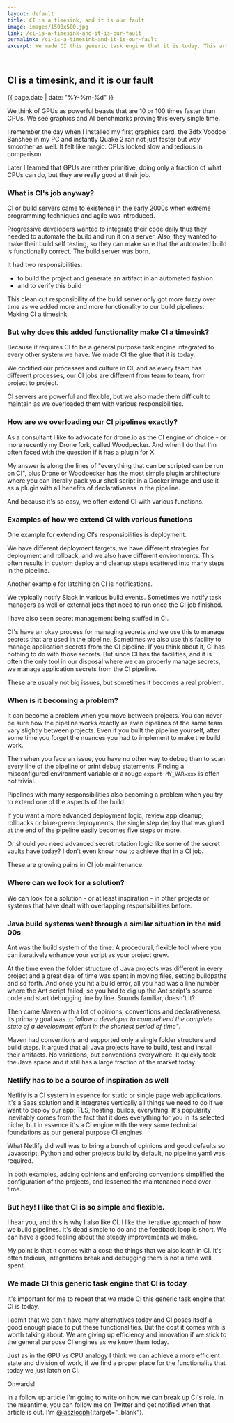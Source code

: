 ```yaml
---
layout: default
title: CI is a timesink, and it is our fault
image: images/1500x500.jpg
link: /ci-is-a-timesink-and-it-is-our-fault
permalink: /ci-is-a-timesink-and-it-is-our-fault
excerpt: We made CI this generic task engine that it is today. This article highlights why CI is often tedious to maintain and looks for inspiration to solve the problem.

---
```


## CI is a timesink, and it is our fault

{{ page.date | date: "%Y-%m-%d" }}

We think of GPUs as powerful beasts that are 10 or 100 times faster than CPUs. We see graphics and AI benchmarks proving this every single time.

I remember the day when I installed my first graphics card, the 3dfx Voodoo Banshee in my PC and instantly Quake 2 ran not just faster but way smoother as well. It felt like magic. CPUs looked slow and tedious in comparison.

Later I learned that GPUs are rather primitive, doing only a fraction of what CPUs can do, but they are really good at their job.

### What is CI's job anyway?

CI or build servers came to existence in the early 2000s when extreme programming techniques and agile was introduced.

Progressive developers wanted to integrate their code daily thus they needed to automate the build and run it on a server. Also, they wanted to make their build self testing, so they can make sure that the automated build is functionally correct. The build server was born.

It had two responsibilities: 
 - to build the project and generate an artifact in an automated fashion
 - and to verify this build

This clean cut responsibility of the build server only got more fuzzy over time as we added more and more functionality to our build pipelines. Making CI a timesink.

### But why does this added functionality make CI a timesink?

Because it requires CI to be a general purpose task engine integrated to every other system we have. We made CI the glue that it is today.

We codified our processes and culture in CI, and as every team has different processes, our CI jobs are different from team to team, from project to project. 

CI servers are powerful and flexible, but we also made them difficult to maintain as we overloaded them with various responsibilities.

### How are we overloading our CI pipelines exactly?

As a consultant I like to advocate for drone.io as the CI engine of choice - or more recently my Drone fork, called Woodpecker. And when I do that I'm often faced with the question if it has a plugin for X.

My answer is along the lines of "everything that can be scripted can be run on CI", plus Drone or Woodpecker has the most simple plugin architecture where you can literally pack your shell script in a Docker image and use it as a plugin with all benefits of declarativness in the pipeline.

And because it's so easy, we often extend CI with various functions.

### Examples of how we extend CI with various functions

One example for extending CI's responsibilities is deployment.

We have different deployment targets, we have different strategies for deployment and rollback, and we also have different environments. This often results in custom deploy and cleanup steps scattered into many steps in the pipeline.


Another example for latching on CI is notifications.

We typically notify Slack in various build events. Sometimes we notify task managers as well or external jobs that need to run once the CI job finished.

I have also seen secret management being stuffed in CI.

CI's have an okay process for managing secrets and we use this to manage secrets that are used in the pipeline. Sometimes we also use this facility to manage application secrets from the CI pipeline. If you think about it, CI has nothing to do with those secrets. But since CI has the facilities, and it  is often the only tool in our disposal where we can properly manage secrets, we manage application secrets from the CI pipeline.

These are usually not big issues, but sometimes it becomes a real problem.

### When is it becoming a problem?

It can become a problem when you move between projects. You can never be sure how the pipeline works exactly as even pipelines of the same team vary slightly between projects. Even if you built the pipeline yourself, after some time you forget the nuances you had to implement to make the build work.

Then when you face an issue, you have no other way to debug than to scan every line of the pipeline or print debug statements. Finding a misconfigured environment variable or a rouge `export MY_VAR=xxx` is often not trivial.

Pipelines with many responsibilities also becoming a problem when you try to extend one of the aspects of the build.

If you want a more advanced deployment logic, review app cleanup, rollbacks or blue-green deployments, the single step deploy that was glued at the end of the pipeline easily becomes five steps or more.

Or should you need advanced secret rotation logic like some of the secret vaults have today? I don't even know how to achieve that in a CI job.

These are growing pains in CI job maintenance.

### Where can we look for a solution?

We can look for a solution - or at least inspiration - in other projects or systems that have dealt with overlapping responsibilities before.

### Java build systems went through a similar situation in the mid 00s
Ant was the build system of the time. A procedural, flexible tool where you can iteratively enhance your script as your project grew.

At the time even the folder structure of Java projects was different in every project and a great deal of time was spent in moving files, setting buildpaths and so forth. And once you hit a build error, all you had was a line number where the Ant script failed, so you had to dig up the Ant script's source code and start debugging line by line. Sounds familiar, doesn't it?

Then came Maven with a lot of opinions, conventions and declarativeness. Its primary goal was to *"allow a developer to comprehend the complete state of a development effort in the shortest period of time"*. 

Maven had conventions and supported only a single folder structure and build steps. It argued that all Java projects have to build, test and install their artifacts. No variations, but conventions everywhere. It quickly took the Java space and it still has a large fraction of the market today.

### Netlify has to be a source of inspiration as well
Netlify is a CI system in essence for static or single page web applications. It's a Saas solution and it integrates vertically all things we need to do if we want to deploy our app: TLS, hosting, builds, everything. It's popularity inevitably comes from the fact that it does everything for you in its selected niche, but in essence it's a CI engine with the very same technical foundations as our general purpose CI engines.

What Netlify did well was to bring a bunch of opinions and good defaults so Javascript, Python and other projects build by default, no pipeline yaml was required.

In both examples, adding opinions and enforcing conventions simplified the configuration of the projects, and lessened the maintenance need over time.

### But hey! I like that CI is so simple and flexible.

I hear you, and this is why I also like CI. I like the iterative approach of how we build pipelines. It's dead simple to do and the feedback loop is short. We can have a good feeling about the steady improvements we make.

My point is that it comes with a cost: the things that we also loath in CI. It's often tedious, integrations break and debugging them is not a time well spent.

### We made CI this generic task engine that CI is today

It's important for me to repeat that *we* made CI this generic task engine that CI is today.

I admit that we don't have many alternatives today and CI poses itself a good enough place to put these functionalities. But the cost it comes with is worth talking about. We are giving up efficiency and innovation if we stick to the general purpose CI engines as we know them today.

Just as in the GPU vs CPU analogy I think we can achieve a more efficient state and division of work, if we find a proper place for the functionality that today we just latch on CI.

Onwards!

In a follow up article I'm going to write on how we can break up CI's role. In the meantime, you can follow me on Twitter and get notified when that article is out. I'm [@laszlocph](https://twitter.com/laszlocph){:target="\_blank"}.
